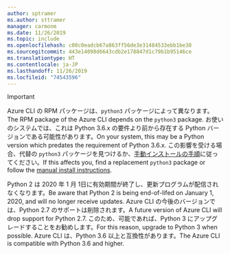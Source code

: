 ```yaml
---
author: sptramer
ms.author: sttramer
manager: carmonm
ms.date: 11/26/2019
ms.topic: include
ms.openlocfilehash: c00c0eadcb67a863ff56de3e31484533ebb1be38
ms.sourcegitcommit: 443e14098d6643cdb2e178847d1c79b1b95146ce
ms.translationtype: HT
ms.contentlocale: ja-JP
ms.lasthandoff: 11/26/2019
ms.locfileid: "74543596"
---
```

> [!IMPORTANT]
>
> <span data-ttu-id="ae1cb-101">Azure CLI の RPM パッケージは、`python3` パッケージによって異なります。</span><span class="sxs-lookup"><span data-stu-id="ae1cb-101">The RPM package of the Azure CLI depends on the `python3` package.</span></span> <span data-ttu-id="ae1cb-102">お使いのシステムでは、これは Python 3.6.x の要件より前から存在する Python バージョンである可能性があります。</span><span class="sxs-lookup"><span data-stu-id="ae1cb-102">On your system, this may be a Python version which predates the requirement of Python 3.6.x.</span></span> <span data-ttu-id="ae1cb-103">この影響を受ける場合、代替の `python3` パッケージを見つけるか、[手動インストールの手順](../install-azure-cli-linux.md)に従ってください。</span><span class="sxs-lookup"><span data-stu-id="ae1cb-103">If this affects you, find a replacement `python3` package or follow the [manual install instructions](../install-azure-cli-linux.md).</span></span>
>
> <span data-ttu-id="ae1cb-104">Python 2 は 2020 年 1 月 1日に有効期間が終了し、更新プログラムが配信されなくなります。</span><span class="sxs-lookup"><span data-stu-id="ae1cb-104">Be aware that Python 2 is being end-of-lifed on January 1, 2020, and will no longer receive updates.</span></span> <span data-ttu-id="ae1cb-105">Azure CLI の今後のバージョンでは、Python 2.7 のサポートは削除されます。</span><span class="sxs-lookup"><span data-stu-id="ae1cb-105">A future version of Azure CLI will drop support for Python 2.7.</span></span> <span data-ttu-id="ae1cb-106">このため、可能であれば、Python 3 にアップグレードすることをお勧めします。</span><span class="sxs-lookup"><span data-stu-id="ae1cb-106">For this reason, upgrade to Python 3 when possible.</span></span> <span data-ttu-id="ae1cb-107">Azure CLI は、Python 3.6 以上と互換性があります。</span><span class="sxs-lookup"><span data-stu-id="ae1cb-107">The Azure CLI is compatible with Python 3.6 and higher.</span></span>
